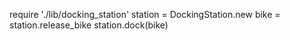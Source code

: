 require './lib/docking_station'
station = DockingStation.new
bike = station.release_bike
station.dock(bike)
